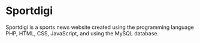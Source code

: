 # Sportdigi

Sportdigi is a sports news website created using the programming language PHP, HTML, CSS, JavaScript, and using the MySQL database.
